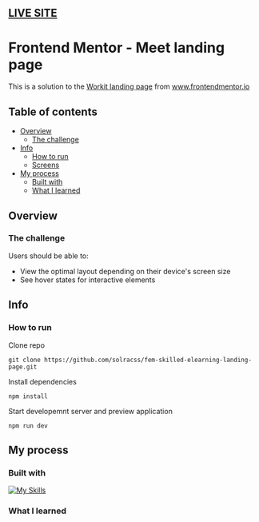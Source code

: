 ## [LIVE SITE](https://solracss.github.io/fem-skilled-elearning-landing-page/)

# Frontend Mentor - Meet landing page

This is a solution to the [Workit landing page](https://www.frontendmentor.io/challenges/skilled-elearning-landing-page-S1ObDrZ8q) from www.frontendmentor.io

## Table of contents

- [Overview](#overview)
  - [The challenge](#the-challenge)
- [Info](#info)
  - [How to run](#how-to-run)
  - [Screens](#screens)
- [My process](#my-process)
  - [Built with](#built-with)
  - [What I learned](#what-i-learned)

## Overview

### The challenge

Users should be able to:

- View the optimal layout depending on their device's screen size
- See hover states for interactive elements

## Info

### How to run

Clone repo

```
git clone https://github.com/solracss/fem-skilled-elearning-landing-page.git
```

Install dependencies

```
npm install
```

Start developemnt server and preview application

```
npm run dev
```

## My process

### Built with

[![My Skills](https://skillicons.dev/icons?i=html,css,sass,vscode,vite)](https://skillicons.dev)

### What I learned
